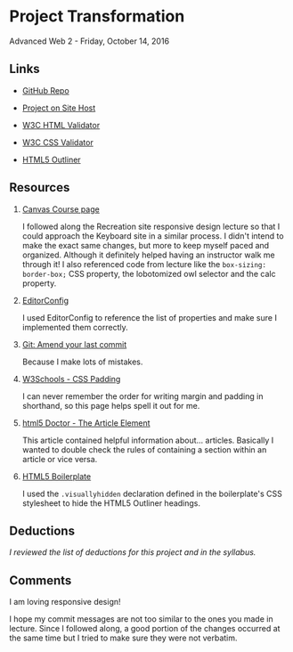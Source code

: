 # Project Transformation
Advanced Web 2 - Friday, October 14, 2016

## Links

* [GitHub Repo](https://github.com/lyockey/project_transformation_yockey_lauren.git)

* [Project on Site Host](laurenyockey.com/adv_web_2/project_transformation_yockey_lauren/)

* [W3C HTML Validator]()

* [W3C CSS Validator](http://jigsaw.w3.org/css-validator/validator$link)

* [HTML5 Outliner](https://gsnedders.html5.org/outliner/process.py)

## Resources

1. [Canvas Course page](https://ufl.instructure.com/courses/330762/pages/hands-on-responsive-transformation?module_item_id=6205785)

    I followed along the Recreation site responsive design lecture so that I could approach the Keyboard site in a similar process. I didn't intend to make the exact same changes, but more to keep myself paced and organized. Although it definitely helped having an instructor walk me through it! I also referenced code from lecture like the `box-sizing: border-box;` CSS property, the lobotomized owl selector and the calc property.

2. [EditorConfig](http://editorconfig.org/)

    I used EditorConfig to reference the list of properties and make sure I implemented them correctly.

3. [Git: Amend your last commit](https://nathanhoad.net/git-amend-your-last-commit)

    Because I make lots of mistakes.

4. [W3Schools - CSS Padding](http://www.w3schools.com/css/css_padding.asp)

    I can never remember the order for writing margin and padding in shorthand, so this page helps spell it out for me.

5. [html5 Doctor - The Article Element](http://html5doctor.com/the-article-element/)

    This article contained helpful information about... articles. Basically I wanted to double check the rules of containing a section within an article or vice versa.


6. [HTML5 Boilerplate](https://github.com/h5bp/html5-boilerplate/blob/master/src/css/main.css)

    I used the `.visuallyhidden` declaration defined in the boilerplate's CSS stylesheet to hide the HTML5 Outliner headings.

## Deductions
_I reviewed the list of deductions for this project and in the syllabus._

## Comments
I am loving responsive design!

I hope my commit messages are not too similar to the ones you made in lecture. Since I followed along, a good portion of the changes occurred at the same time but I tried to make sure they were not verbatim.
